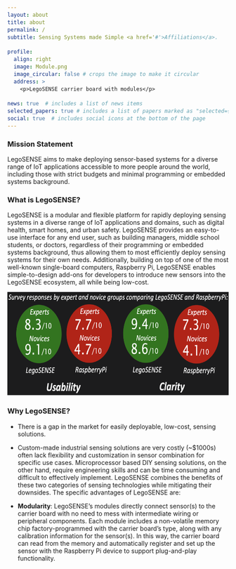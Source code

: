 ```yaml
---
layout: about
title: about
permalink: /
subtitle: Sensing Systems made Simple <a href='#'>Affiliations</a>.

profile:
  align: right
  image: Module.png
  image_circular: false # crops the image to make it circular
  address: >
    <p>LegoSENSE carrier board with modules</p>

news: true  # includes a list of news items
selected_papers: true # includes a list of papers marked as "selected={true}"
social: true  # includes social icons at the bottom of the page
---
```


### Mission Statement 
LegoSENSE aims to make deploying sensor-based systems for a diverse range of IoT applications accessible to more people around the world, including those with strict budgets and minimal programming or embedded systems background.  

### What is LegoSENSE?
LegoSENSE is a modular and flexible platform for rapidly deploying sensing systems in a diverse range of IoT applications and domains, such as digital health, smart homes, and urban safety. LegoSENSE provides an easy-to-use interface for any end user, such as building managers, middle school students, or doctors, regardless of their programming or embedded systems background, thus allowing them to most efficiently deploy sensing systems for their own needs. Additionally, building on top of one of the most well-known single-board computers, Raspberry Pi, LegoSENSE enables simple-to-design add-ons for developers to introduce new sensors into the LegoSENSE ecosystem, all while being low-cost. 

<img title="a title" alt="Alt text" src="/assets/img/survey.png" width = "650" height="235">

### Why LegoSENSE? 
* There is a gap in the market for easily deployable, low-cost, sensing solutions.

* Custom-made industrial sensing solutions are very costly (~$1000s) often lack flexibility and customization in sensor combination for specific use cases. Microprocessor based DIY sensing solutions, on the other hand, require engineering skills and can be time consuming and difficult to effectively implement. LegoSENSE combines the benefits of these two categories of sensing technologies while mitigating their downsides. The specific advantages of LegoSENSE are:

* **Modularity**: LegoSENSE’s modules directly connect sensor(s) to the carrier board with no need to mess with intermediate wiring or peripheral components. Each module includes a non-volatile memory chip factory-programmed with the carrier board’s type, along with any calibration information for the sensor(s). In this way, the carrier board can read from the memory and automatically register and set up the sensor with the Raspberry Pi device to support plug-and-play functionality.


